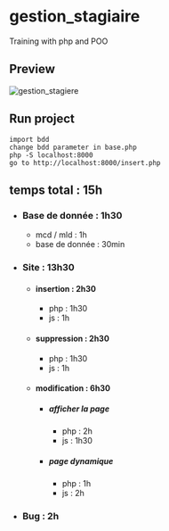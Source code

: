 # gestion_stagiaire
Training with php and POO

## Preview
![gestion_stagiere](https://github.com/Corbiobio/gestion_stagiaire/assets/113342618/30ec8f8d-93f7-4f3b-bb22-d4d99b8b6de6)

## Run project
```
import bdd
change bdd parameter in base.php
php -S localhost:8000
go to http://localhost:8000/insert.php
```


## temps total : 15h

- ### Base de donnée : 1h30
  - mcd / mld : 1h
  - base de donnée : 30min
 
- ### Site : 13h30
  
    - #### insertion : 2h30
        - php : 1h30
        - js : 1h

    - #### suppression : 2h30
        - php : 1h30
        - js : 1h
          
    - #### modification : 6h30
        - ##### afficher la page
          - php : 2h
          - js : 1h30
        - ##### page dynamique
          - php : 1h
          - js : 2h      
- ### Bug : 2h
